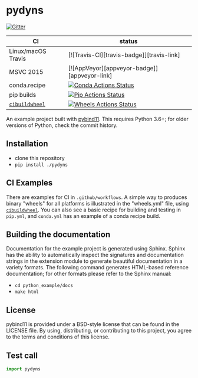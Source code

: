 pydyns
==============

[![Gitter][gitter-badge]][gitter-link]

|      CI              | status |
|----------------------|--------|
| Linux/macOS Travis   | [![Travis-CI][travis-badge]][travis-link] |
| MSVC 2015            | [![AppVeyor][appveyor-badge]][appveyor-link] |
| conda.recipe         | [![Conda Actions Status][actions-conda-badge]][actions-conda-link] |
| pip builds           | [![Pip Actions Status][actions-pip-badge]][actions-pip-link] |
| [`cibuildwheel`][]   | [![Wheels Actions Status][actions-wheels-badge]][actions-wheels-link] |

[gitter-badge]:            https://badges.gitter.im/pybind/Lobby.svg
[gitter-link]:             https://gitter.im/pybind/Lobby
[actions-badge]:           https://github.com/FishermenOnTuesdays/pydyns/workflows/Tests/badge.svg
[actions-conda-link]:      https://github.com/FishermenOnTuesdays/pydyns/actions?query=workflow%3A%22Conda
[actions-conda-badge]:     https://github.com/FishermenOnTuesdays/pydyns/workflows/Conda/badge.svg
[actions-pip-link]:        https://github.com/FishermenOnTuesdays/pydyns/actions?query=workflow%3A%22Pip
[actions-pip-badge]:       https://github.com/FishermenOnTuesdays/pydyns/workflows/Pip/badge.svg
[actions-wheels-link]:     https://github.com/FishermenOnTuesdays/pydyns/actions?query=workflow%3AWheels
[actions-wheels-badge]:    https://github.com/FishermenOnTuesdays/pydyns/workflows/Wheels/badge.svg

An example project built with [pybind11](https://github.com/pybind/pybind11).
This requires Python 3.6+; for older versions of Python, check the commit
history.

Installation
------------

 - clone this repository
 - `pip install ./pydyns`

CI Examples
-----------

There are examples for CI in `.github/workflows`. A simple way to produces
binary "wheels" for all platforms is illustrated in the "wheels.yml" file,
using [`cibuildwheel`][]. You can also see a basic recipe for building and
testing in `pip.yml`, and `conda.yml` has an example of a conda recipe build.


Building the documentation
--------------------------

Documentation for the example project is generated using Sphinx. Sphinx has the
ability to automatically inspect the signatures and documentation strings in
the extension module to generate beautiful documentation in a variety formats.
The following command generates HTML-based reference documentation; for other
formats please refer to the Sphinx manual:

 - `cd python_example/docs`
 - `make html`

License
-------

pybind11 is provided under a BSD-style license that can be found in the LICENSE
file. By using, distributing, or contributing to this project, you agree to the
terms and conditions of this license.

Test call
---------

```python
import pydyns
```

[`cibuildwheel`]:          https://cibuildwheel.readthedocs.io
